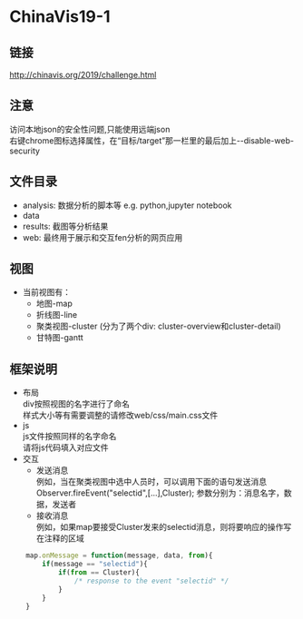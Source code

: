 # ChinaVis19-1
## 链接
http://chinavis.org/2019/challenge.html
## 注意
访问本地json的安全性问题,只能使用远端json  
右键chrome图标选择属性，在“目标/target”那一栏里的最后加上--disable-web-security

## 文件目录
- analysis: 数据分析的脚本等 e.g. python,jupyter notebook
- data
- results: 截图等分析结果
- web: 最终用于展示和交互fen分析的网页应用

## 视图
 - 当前视图有：
   - 地图-map
   - 折线图-line   
   - 聚类视图-cluster (分为了两个div: cluster-overview和cluster-detail)
   - 甘特图-gantt

## 框架说明
- 布局  
div按照视图的名字进行了命名  
样式大小等有需要调整的请修改web/css/main.css文件
- js  
js文件按照同样的名字命名  
请将js代码填入对应文件  
- 交互
  - 发送消息  
例如，当在聚类视图中选中人员时，可以调用下面的语句发送消息
Observer.fireEvent("selectid",[...],Cluster);
参数分别为：消息名字，数据，发送者
  - 接收消息  
例如，如果map要接受Cluster发来的selectid消息，则将要响应的操作写在注释的区域

```javascript
    map.onMessage = function(message, data, from){  
        if(message == "selectid"){  
    		if(from == Cluster){	  
    			/* response to the event "selectid" */
    		}
    	}
    }
```

